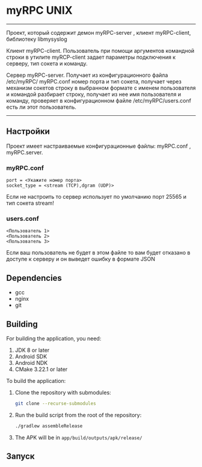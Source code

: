 # myRPC UNIX

---

Проект, который содержит демон myRPC-server , клиент myRPC-client, библиотеку libmysyslog

Клиент myRPC-client. Пользователь при помощи аргументов командной строки в утилите myRCP-client задает параметры подключения к серверу, тип сокета и команду.

Сервер myRPC-server. Получает из конфигурационного файла /etc/myRPC/ myRPC.conf номер порта и тип сокета, получает через механизм сокетов строку в выбранном формате
 с именем пользователя и командой разбирает строку, получает из нее имя пользователя и команду, проверяет в конфигурационном файле /etc/myRPC/users.conf есть ли этот пользователь.

---

## Настройки

Проект имеет настраиваемые конфигурационные файлы: myRPC.conf , myRPC.server.

### myRPC.conf

```
port = <Укажите номер порта>
socket_type = <stream (TCP),dgram (UDP)>
```

Если не настроить то сервер использует по умолчанию порт 25565 и тип сокета stream!

### users.conf

```
<Пользователь 1>
<Пользователь 2>
<Пользователь 3>
```

Если ваш пользователь не будет в этом файле то вам будет отказано в доступе к серверу и он выведет ошибку в формате JSON


## Dependencies

- gcc
- nginx
- git

## Building

For building the application, you need:

1. JDK 8 or later
2. Android SDK
3. Android NDK
4. CMake 3.22.1 or later

To build the application:

1. Clone the repository with submodules:
   ```bash
   git clone --recurse-submodules
   ```
2. Run the build script from the root of the repository:
   ```bash
   ./gradlew assembleRelease
   ```
3. The APK will be in `app/build/outputs/apk/release/`

## Запуск

